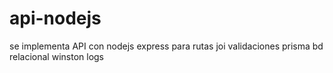 # api-nodejs
se implementa API con nodejs express para rutas joi validaciones prisma bd relacional winston logs
